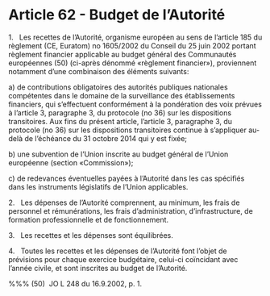 # Article 62 - Budget de l’Autorité


1.   Les recettes de l’Autorité, organisme européen au sens de l’article 185 du règlement (CE, Euratom) no 1605/2002 du Conseil du 25 juin 2002 portant règlement financier applicable au budget général des Communautés européennes (50) (ci-après dénommé «règlement financier»), proviennent notamment d’une combinaison des éléments suivants:

a) de contributions obligatoires des autorités publiques nationales compétentes dans le domaine de la surveillance des établissements financiers, qui s’effectuent conformément à la pondération des voix prévues à l’article 3, paragraphe 3, du protocole (no 36) sur les dispositions transitoires. Aux fins du présent article, l’article 3, paragraphe 3, du protocole (no 36) sur les dispositions transitoires continue à s’appliquer au-delà de l’échéance du 31 octobre 2014 qui y est fixée;

b) une subvention de l’Union inscrite au budget général de l’Union européenne (section «Commission»);

c) de redevances éventuelles payées à l’Autorité dans les cas spécifiés dans les instruments législatifs de l’Union applicables.

2.   Les dépenses de l’Autorité comprennent, au minimum, les frais de personnel et rémunérations, les frais d’administration, d’infrastructure, de formation professionnelle et de fonctionnement.

3.   Les recettes et les dépenses sont équilibrées.

4.   Toutes les recettes et les dépenses de l’Autorité font l’objet de prévisions pour chaque exercice budgétaire, celui-ci coïncidant avec l’année civile, et sont inscrites au budget de l’Autorité.

%%% (50)  JO L 248 du 16.9.2002, p. 1.
